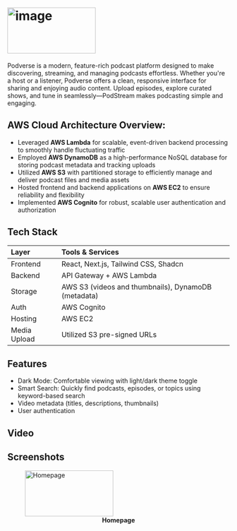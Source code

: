 # <img width="200" height="104" alt="image" src="https://github.com/user-attachments/assets/2c21c836-76e5-44cc-8750-298f52b98439" />

Podverse is a modern, feature-rich podcast platform designed to make discovering, streaming, and managing podcasts effortless. Whether you're a host or a listener, Podverse offers a clean, responsive interface for sharing and enjoying audio content. Upload episodes, explore curated shows, and tune in seamlessly—PodStream makes podcasting simple and engaging.

## AWS Cloud Architecture Overview:
- Leveraged **AWS Lambda** for scalable, event-driven backend processing to smoothly handle fluctuating traffic
- Employed **AWS DynamoDB** as a high-performance NoSQL database for storing podcast metadata and tracking uploads
- Utilized **AWS S3** with partitioned storage to efficiently manage and deliver podcast files and media assets
- Hosted frontend and backend applications on **AWS EC2** to ensure reliability and flexibility
- Implemented **AWS Cognito** for robust, scalable user authentication and authorization
  
## Tech Stack

| Layer        | Tools & Services                                   |
| :----------- | :------------------------------------------------  |
| Frontend     | React, Next.js, Tailwind CSS, Shadcn               |
| Backend      | API Gateway + AWS Lambda                           |
| Storage      | AWS S3 (videos and thumbnails), DynamoDB (metadata)|
| Auth         | AWS Cognito                                        |
| Hosting      | AWS EC2                                            |
| Media Upload | Utilized S3 pre-signed URLs                        |

## Features
- Dark Mode: Comfortable viewing with light/dark theme toggle
- Smart Search: Quickly find podcasts, episodes, or topics using keyword-based search
- Video metadata (titles, descriptions, thumbnails)
- User authentication

## Video


## Screenshots
<figure>
  <img src="your-image-url" alt="Homepage" width="200" height="104" />
  <figcaption style="text-align: center;"><strong>Homepage</strong></figcaption>
</figure>










